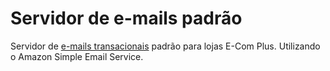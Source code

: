 # Servidor de e-mails padrão


Servidor de [e-mails transacionais](https://github.com/ecomplus/transactional-mails) padrão para lojas E-Com Plus. Utilizando o Amazon Simple Email Service.
